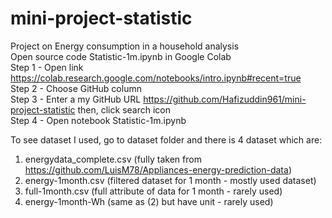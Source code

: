 # mini-project-statistic
Project on Energy consumption in a household analysis <br/>
Open source code Statistic-1m.ipynb in Google Colab <br/>
Step 1 - Open link https://colab.research.google.com/notebooks/intro.ipynb#recent=true<br/>
Step 2 - Choose GitHub column <br/>
Step 3 - Enter a my GitHub URL https://github.com/Hafizuddin961/mini-project-statistic then, click search icon<br/>
Step 4 - Open notebook Statistic-1m.ipynb<br/>

To see dataset I used, go to dataset folder and there is 4 dataset which are: <br/>
1) energydata_complete.csv (fully taken from https://github.com/LuisM78/Appliances-energy-prediction-data)<br/>
2) energy-1month.csv (filtered dataset for 1 month - mostly used dataset)<br/>
3) full-1month.csv (full attribute of data for 1 month - rarely used)<br/>
4) energy-1month-Wh (same as (2) but have unit - rarely used)<br/>
